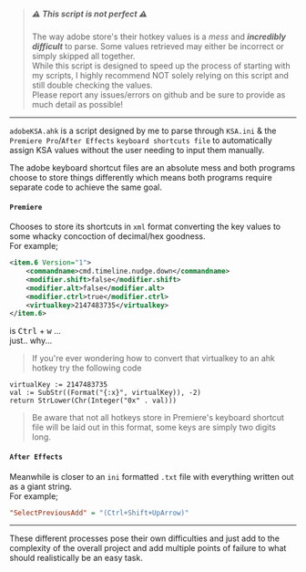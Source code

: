 > ##### ⚠️ ***This script is not perfect*** ⚠️  
> The way adobe store's their hotkey values is a *mess* and ***incredibly difficult*** to parse. Some values retrieved may either be incorrect or simply skipped all together.  
> While this script is designed to speed up the process of starting with my scripts, I highly recommend NOT solely relying on this script and still double checking the values.  
> Please report any issues/errors on github and be sure to provide as much detail as possible!
***

`adobeKSA.ahk` is a script designed by me to parse through `KSA.ini` & the `Premiere Pro`/`After Effects` `keyboard shortcuts file` to automatically assign KSA values without the user needing to input them manually.

The adobe keyboard shortcut files are an absolute mess and both programs choose to store things differently which means both programs require separate code to achieve the same goal.  

#### `Premiere` 
Chooses to store its shortcuts in `xml` format converting the key values to some whacky concoction of decimal/hex goodness.   
For example; 
```xml
<item.6 Version="1">
    <commandname>cmd.timeline.nudge.down</commandname>
    <modifier.shift>false</modifier.shift>
    <modifier.alt>false</modifier.alt>
    <modifier.ctrl>true</modifier.ctrl>
    <virtualkey>2147483735</virtualkey>
</item.6>
```
is <kbd>Ctrl</kbd> + <kbd>w</kbd> ...  
just.. why...

> If you're ever wondering how to convert that virtualkey to an ahk hotkey try the following code
```ahk
virtualKey := 2147483735
val := SubStr((Format("{:x}", virtualKey)), -2)
return StrLower(Chr(Integer("0x" . val)))
```
> Be aware that not all hotkeys store in Premiere's keyboard shortcut file will be laid out in this format, some keys are simply two digits long.

#### `After Effects`
Meanwhile is closer to an `ini` formatted `.txt` file with everything written out as a giant string.  
For example; 
```ini
"SelectPreviousAdd" = "(Ctrl+Shift+UpArrow)"
```
***

These different processes pose their own difficulties and just add to the complexity of the overall project and add multiple points of failure to what should realistically be an easy task.